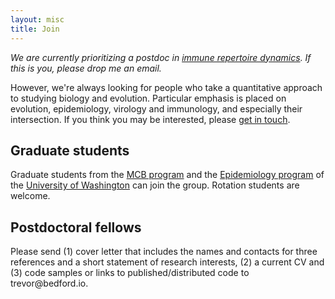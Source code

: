 ```yaml
---
layout: misc
title: Join
---
```


*We are currently prioritizing a postdoc in [immune repertoire dynamics](/blog/postdoc-repertoire-dynamics/). If this is you, please drop me an email.*

However, we're always looking for people who take a quantitative approach to studying biology and evolution.  Particular emphasis is placed on evolution, epidemiology, virology and immunology, and especially their intersection.  If you think you may be interested, please [get in touch](http://bedford.io/misc/contact/).

## Graduate students

Graduate students from the [MCB program](https://depts.washington.edu/mcb/) and the [Epidemiology program](http://depts.washington.edu/epidem/doctor-philosophy-phd) of the [University of Washington](http://www.washington.edu/) can join the group.  Rotation students are welcome.

## Postdoctoral fellows

Please send (1) cover letter that includes the names and contacts for three references and a short statement of research interests, (2) a current CV and (3) code samples or links to published/distributed code to trevor<span style="display:none">obfuscate</span>@bedford.io.
